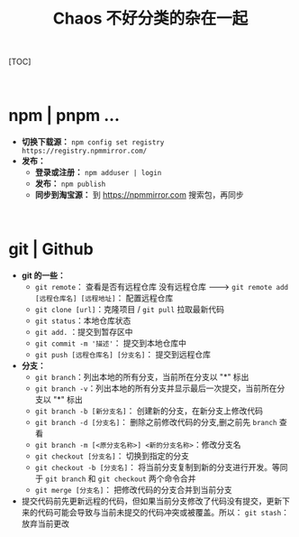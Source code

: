 <h1 align="center"><b>Chaos 不好分类的杂在一起</b></h1><br>

[TOC]

<br>

# npm | pnpm ...

- **切换下载源：** `npm config set registry https://registry.npmmirror.com/`
- **发布：**
  - **登录或注册：** `npm adduser | login`
  - **发布：** `npm publish`
  - **同步到淘宝源：** 到 https://npmmirror.com 搜索包，再同步

<br>

# git | Github

- **git 的一些：**
  - `git remote`： 查看是否有远程仓库
    没有远程仓库 ---> `git remote add [远程仓库名] [远程地址]`： 配置远程仓库
  - `git clone [url]`：克隆项目 / `git pull` 拉取最新代码
  - `git status`：本地仓库状态
  - `git add.` ：提交到暂存区中
  - `git commit -m '描述'`： 提交到本地仓库中
  - `git push [远程仓库名] [分支名]`： 提交到远程仓库
- **分支：**
  - `git branch`：列出本地的所有分支，当前所在分支以 "\*" 标出
  - `git branch -v`：列出本地的所有分支并显示最后一次提交，当前所在分支以 "\*" 标出
  - `git branch -b [新分支名]`： 创建新的分支，在新分支上修改代码
  - `git branch -d [分支名]`： 删除之前修改代码的分支,删之前先 `branch` 查看
  - `git branch -m [<原分支名称>] <新的分支名称>`：修改分支名
  - `git checkout [分支名]`： 切换到指定的分支
  - `git checkout -b [分支名]`： 将当前分支复制到新的分支进行开发。等同于 `git branch` 和 `git checkout` 两个命令合并
  - `git merge [分支名]`： 把修改代码的分支合并到当前分支
- 提交代码前先更新远程的代码，但如果当前分支修改了代码没有提交，更新下来的代码可能会导致与当前未提交的代码冲突或被覆盖。所以： `git stash`：放弃当前更改